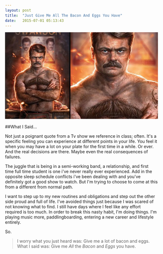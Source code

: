 ```yaml
---
layout: post
title:  "Just Give Me All The Bacon And Eggs You Have"
date:   2015-07-01 05:13:43
---
```

![Ron Swanson all beefed up](/img/blog/chesthair.jpg "Why cant i think of a good pun for this")

##What I Said...


Not just a poignant quote from a Tv show we reference in class; often. It's a specific feeling you can experience at different points in your life. You feel it when you may have a lot on your plate for the first time in a while. Or ever. And the real decisions are there. Maybe even the real consequences of failures.

The juggle that is being in a semi-working band, a relationship, and first time full time student is one i've never really ever experienced. Add in the opposite sleep schedule conflicts i've been dealing with and you've definitely got a good show to watch. But I'm trying to choose to come at this from a different from normal path. 

I want to step up to my new routines and obligations and step out the other side proud and full of life. I've avoided things just because I was scared of not knowing what to find. I still have days where I feel like any effort required is too much. In order to break this nasty habit, I'm doing things. I'm playing music more, paddlingboarding, entering a new career and lifestyle entirely.

So. 

>I worry what you just heard was: Give me a lot of bacon and eggs.
>What I said was: Give me _All_ the _Bacon_ and _Eggs_ you have.